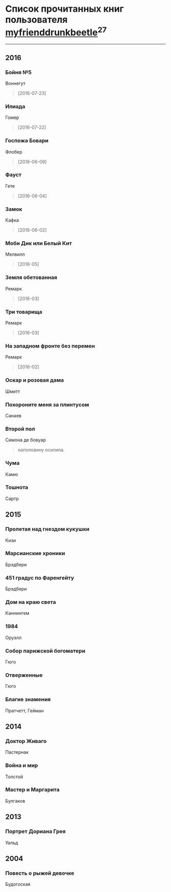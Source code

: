 # Список прочитанных книг пользователя [myfrienddrunkbeetle](http://my.mail.ru/mail/newmoon56/)<sup>27</sup>
---

## 2016

### Бойня №5
Воннегут
> [2016-07-23] 


### Илиада
Гомер
> [2016-07-22] 


### Госпожа Бовари
Флобер
> [2016-06-09] 


### Фауст
Гете
> [2016-06-04] 


### Замок
Кафка
> [2016-06-02] 


### Моби Дик или Белый Кит
Мелвилл
> [2016-05] 


### Земля обетованная
Ремарк
> [2016-03] 


### Три товарища
Ремарк
> [2016-03] 


### На западном фронте без перемен
Ремарк
> [2016-02] 


### Оскар и розовая дама
Шмитт


### Похороните меня за плинтусом
Санаев


### Второй пол
Симона де бовуар
> наполовину осилила.


### Чума
Камю


### Тошнота
Сартр



## 2015

### Пролетая над гнездом кукушки
Кизи


### Марсианские хроники
Брэдбери


### 451 градус по Фаренгейту
Брэдбери


### Дом на краю света
Каннингем


### 1984
Оруэлл


### Собор парижской богоматери
Гюго


### Отверженные
Гюго


### Благие знамения
Пратчетт, Гейман



## 2014

### Доктор Живаго
Пастернак


### Война и мир
Толстой


### Мастер и Маргарита
Булгаков



## 2013

### Портрет Дориана Грея
Уальд



## 2004

### Повесть о рыжей девочке
Будогоская



